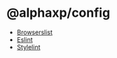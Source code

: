 # @alphaxp/config

- [Browserslist](./browserslist)   
- [Eslint](./eslint)   
- [Stylelint](./stylelint)   
